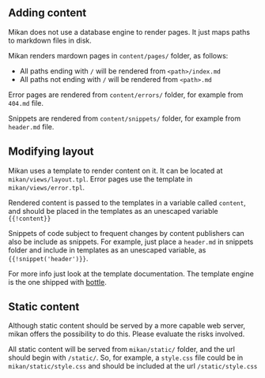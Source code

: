 ## Adding content

Mikan does not use a database engine to render pages.
It just maps paths to markdown files in disk.

Mikan renders mardown pages in `content/pages/` folder, as follows:

* All paths ending with `/` will be rendered from `<path>/index.md`
* All paths not ending with `/` will be rendered from `<path>.md`

Error pages are rendered from `content/errors/` folder, for example from `404.md` file.

Snippets are rendered from `content/snippets/` folder, for example from `header.md` file.

## Modifying layout

Mikan uses a template to render content on it.
It can be located at `mikan/views/layout.tpl`.
Error pages use the template in `mikan/views/error.tpl`.

Rendered content is passed to the templates in a variable called `content`,
and should be placed in the templates as an unescaped variable `{{!content}}`

Snippets of code subject to frequent changes by content publishers
can also be include as snippets. For example, just place a `header.md`
in snippets folder and include in templates as an unescaped variable,
as `{{!snippet('header')}}`.

For more info just look at the template documentation.
The template engine is the one shipped with [bottle](http://bottlepy.org/).

## Static content

Although static content should be served by a more capable web server,
mikan offers the possibility to do this. Please evaluate the risks involved.

All static content will be served from `mikan/static/` folder, and the url
should begin with `/static/`. So, for example, a `style.css` file could be
in `mikan/static/style.css` and should be included at the url `/static/style.css`
